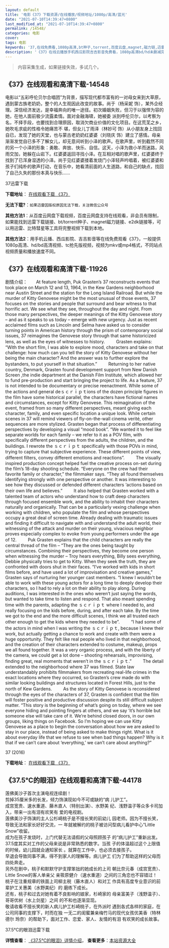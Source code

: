 ```yaml
---
layout: default
title: '电影《37》下载资源/在线播放/视频地址/1080p/高清/蓝光'
date: "2021-07-10T14:39:47+0800"
last_modified_at: "2021-07-10T14:39:47+0800"
permalink: /14548/
categories: 电影
cover:
tags: 电影
keywords: '37,在线免费看,1080p高清,bt种子,torrent,百度云盘,magnet,磁力链,迅雷下载资源'
description: '《37》在线云播放手机西瓜影院吉吉影音免费看，1080p高清bd/hd未删减完整版和tc抢先枪版，mkv/mp4格式，附带bt/torrent种子、magnet/磁力链、百度云盘、网盘资源迅雷下载链接'
---
```


>内容采集生成，如果链接失效，多试几个。


## 《37》在线观看和高清下载-14548

电影以“五彩呼伦贝尔合唱团”为背景，描写现代都市富有的一对母女来到大草原，遇到蒙古族老奶奶，整个的人生观因此改变的故事。尚于（杨采妮 饰），某外企经理。深信经济发达，是幸福奔向的唯一途径。初次婚姻失败，但习于以强悍为容的她，在他人面前极少流露柔情。面对金融海啸，她被委 派到呼伦贝尔，以考察为名，不择手段，也要找到合理原因，取消欠商业价值的文化项目。在这荒芜之乡，她吹毛求疵的性格令她痛苦不 堪，但女儿丁雨泽（林妙可 饰）从小朋友身上找回自已，发现了她的天堂，也与蒙古老奶奶红婆婆（刘晓庆 饰）建立了感情。母亲渐渐发觉自已多不了解女儿，却无意间听到小泽的歌声。在歌声里，听到截然不同的另一个小泽的形象：勇敢、奔放、快乐、自信。这天，小泽为救小羊而迷路，风雨交加，她躲在山岩下。红婆婆返回寻找小泽。在互相对唱的歌声里，红婆婆终于找到了已浑身湿透的小泽。尚于见红婆婆搂着发烧门小泽轻声吟唱着，被红婆婆和孩子们纯朴的歌声打动，在音乐中，她看清前面的人生道路，和自己的缺点，找回了自己久失的那份本真与快乐……


37迅雷下载

**下载地址**： [在线观看下载 《37》](https://www.993dy.com//vod-detail-id-34402.html) 


**无法下载?**：`如果迅雷因版权原因无法下载，关注微信公众号 `

**其他方法1**：从百度云网盘下载视频，百度云网盘支持在线观看，非会员有限制，如果能找到迅雷下载链接、bt/torrent种子、magnet磁力链接、e2dk链接等，可以用迅雷、比特彗星等工具将完整视频下载到本地。

**其他方法2**：用手机云播、西瓜影院、吉吉影音等在线免费观看《37》，一般提供1080p高清、hd/bd高清视频、tc抢先版视频，视频为mkv或mp4格式，不同站点视频质量和播放速度不同。


## 《37》在线观看和高清下载-11926

剧情介绍：　　At feature length, Puk Grasten’s 37 reconstructs events that took place on March 12 and 13, 1964, in the Kew Gardens neighborhood near Austin Street and the station for the Long Island Railroad. But while the murder of Kitty Genovese might be the most unusual of those events, 37 focuses on the stories and people that surround and bear witness to that horrific act. We see what they see, throughout the day and night. From those many perspectives, the deeper meanings of the Kitty Genovese story – and as it speaks to us today – emerge with new urgency. Just as recent acclaimed films such as Lincoln and Selma have asked us to consider turning points in American history through the prism of contemporary social issues, 37 reimagines the Genovese story through that same historicized lens, as well as the eyes of witnesses to history.  　　Grasten explains: “With the short film, I was able to explore mood, characters and take on that challenge: how much can you tell the story of Kitty Genovese without her being the main character? And the answer was to further explore the bystanders, to put yourself in that situation.”  　　Returning to her native country, Denmark, Grasten found development support from New Danish Screen ,the indie department at the Danish Film Institute, which allowed her to fund pre-production and start bringing the project to life. As a feature, 37 is not intended to be documentary or precise reenactment. While some of the actions and general deｓｃｒｉｐｔions of the dozen principle figures in the film have some historical parallel, the characters have fictional names and circumstances, except for Kitty Genovese. This reimagination of the event, framed from so many different perspectives, meant giving each character, family, and even specific location a unique look. While certain scenes in 37 will remind viewers of fly-on-the-wall cinema verité, other sequences are more stylized. Grasten began that process of differentiating perspectives by developing a visual “mood book”. “We wanted it to feel like separate worlds for each family – we refer to it as a POV film, with specifically different perspectives from the adults, the children, and the buildings. I rewrote the ｓｃｒｉｐｔ specifically with those POVs in mind, trying to capture that subjective experience. These different points of view, different filters, convey different emotions and reactions”.  　　The visually inspired production concept helped fuel the creative process on-set during the film’s 18-day shooting schedule. “Everyone on the crew had their favorite family or character,” the filmmaker says. “They all found themselves identifying strongly with one perspective or another. It was interesting to see how they discussed or defended different characters ‘actions based on their own life and believes.”  　　It also helped that Grasten worked with a talented team of actors who understand how to craft deep characters through focused ensemble work, and the ability to inhabit their characters naturally and organically. That can be a particularly vexing challenge when working with children, who populate the film and whose perspectives occupy a great deal of screen time. Already dealing with traumatic issues and finding it difficult to navigate with and understand the adult world, their witnessing of the attack and murder on their young, vivacious neighbor proves especially complex to evoke from young performers under the age of 12.  　　Puk Grasten explains that the child characters are really the central thread of the film – “They are the ones being taught by circumstances. Combining their perspectives, they become one person when witnessing the murder – Troy hears everything, Billy sees everything, Debbie physically tries to get to Kitty. When they seek the truth, they are confronted with doors shut in their faces. “I’ve worked with kids in short films before, and have used a lot of improvisation and creative games,” Grasten says of nurturing her younger cast members. “I knew I wouldn’t be able to work with these young actors for a long time to deeply develop their characters, so I had to rely a lot on their ability to play along. During auditions, I was interested in the ones who weren’t just saying the words, but wanted to take time to listen and respond. That also meant spending time with the parents, adapting the ｓｃｒｉｐｔ where I needed to, and really focusing on the kids before, during, and after each take. By the time we got to the end and the more difficult scenes, I think we all trusted each other enough to get the kids where they needed to be”.  　　“I had some of the actors in mind when I was writing the ｓｃｒｉｐｔ, because I knew their work, but actually getting a chance to work and create with them were a huge opportunity. They felt like real people who lived in that neighborhood, and the creation of their characters extended to costume, makeup, props we all found together. It was a very organic process, and with the liberty of the camera, we could get a lot done – shooting rehearsals, improvising, finding great, real moments that weren’t in the ｓｃｒｉｐｔ.”  　　The detail extended to the neighborhood where 37 was filmed. State law understandably prohibits filmmakers from recreating real-life crimes in the exact locations where they occurred, so Grasten’s crew made do with similar looking buildings and structures located in Forest Hills, just to the north of Kew Gardens.  　　As the story of Kitty Genovese is reconsidered through the eyes of the characters of 37, Grasten is confident that the film will foster positive and productive discussion despite its still difficult subject matter. “This story is the beginning of what’s going on today, where we see everyone hiding and pointing fingers at others, and we say ‘it’s horrible but someone else will take care of it. We’re behind closed doors, in our own groups, liking things on Facebook. So I’m hoping we can use Kitty Genovese as a place to begin the conversation about how we are asked to stay in our place, instead of being asked to make things right. What is it about everyday life that we refuse to see when bad things happen? Why is it that if we can’t care about ‘everything,’ we can’t care about anything?”


37 (2016)

**下载地址**： [在线观看下载 《37》](https://www.btbtdy.me/btdy/dy7367.html) 


## 《37.5℃的眼泪》在线观看和高清下载-44178

莲佛美沙子首次主演电视连续剧！<br />剪掉35厘米多的长发，倾力饰演现如今不可或缺的“病 儿护工&rdquo;。<br />成宫宽贵、速水重道、藤木直人（特别出演）、水野美 纪、浅野温子等众多卡司加入，带来一出有泪有欢笑有 爱的电视剧。<br />莲佛美沙子饰演的主人公杉崎桃子是不擅长笑的前幼儿 园老师。因为不擅长笑，导致无法和家长好好交流，一 年就被解约的桃子被访问型病儿看护中心“Little Snow”收留。<br />成为在孩子发烧时，上门代替无法请假的父母照顾孩子 的&ldquo;病儿护工”重新出发。<br />37.5度其实对工作的父母来说是非常熟悉的数字。当孩 子的体温超过这个上限值的时候，幼儿园就会通知家长 。就算在工作中，也必须去接孩子。<br />早退会导致同事不满，得不到家人的理解等。病儿护工 们为了帮助这样的父母而四处奔走。<br />另外在剧中，桃子和默默守护支撑笨拙的她成长的上司 朝比奈元春（成宫宽贵）、Little Snow的客人单亲父 亲筱原健介（速水重道）之间的三角恋也不容错过！<br />桃子在注重规章的铁面上司柳主税（藤木直人）和对工 作具有高度专业意识的前辈护工关惠美（水野美纪）的 磨练下成长。<br />还有，桃子和过去对她有着不良影响的娘家，杉崎家的 母亲富美子（浅野温子）、哥哥优树（水上剑星）之间 的不和也逐渐显现。<br />敬请收看不擅长笑的新人病儿护工杉崎桃子，在外派时 遇到各式各样的家庭，在公司同事的支撑下，时而在独 一无二的闺蜜兼亲梅竹马的现代女孩优美香（特林德尔 玲奈）的帮助下，面对工作、恋爱、家人、友情的有泪 有欢笑的成长故事。<!---剧情end--->


37.5℃的眼泪迅雷下载

**详情查看**： [《37.5℃的眼泪》详情介绍](/movie/44178/)， **查看更多**：[本站资源大全](/movie/t/all/)

